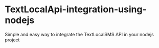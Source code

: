 # TextLocalApi-integration-using-nodejs
Simple and easy way to integrate the TextLocalSMS API in your nodejs project
